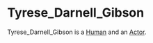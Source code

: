 # Tyrese_Darnell_Gibson

Tyrese_Darnell_Gibson is a [Human](40000001.md) and an [Actor](202000010.md).